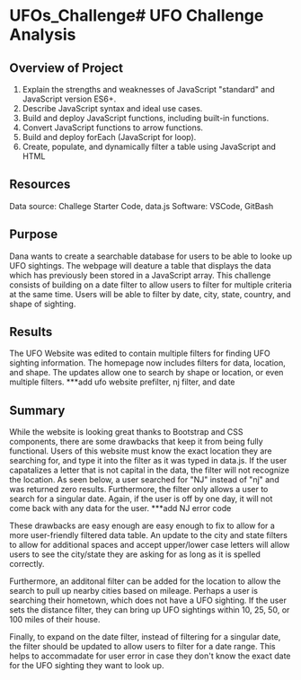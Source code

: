 # UFOs_Challenge# UFO Challenge Analysis

## Overview of Project

1. Explain the strengths and weaknesses of JavaScript "standard" and JavaScript version ES6+.
2. Describe JavaScript syntax and ideal use cases.
3. Build and deploy JavaScript functions, including built-in functions.
4. Convert JavaScript functions to arrow functions.
5. Build and deploy forEach (JavaScript for loop).
6. Create, populate, and dynamically filter a table using JavaScript and HTML

## Resources
Data source: Challege Starter Code, data.js
Software: VSCode, GitBash

## Purpose
Dana wants to create a searchable database for users to be able to looke up UFO sightings. The webpage will deature a table that displays the data which has previously been stored in a JavaScript array. This challenge consists of building on a date filter to allow users to filter for multiple criteria at the same time. Users will be able to filter by date, city, state, country, and shape of sighting. 


## Results
The UFO Website was edited to contain multiple filters for finding UFO sighting information. The homepage now includes filters for data, location, and shape. The updates allow one to search by shape or location, or even multiple filters. 
***add ufo website prefilter, nj filter, and date


## Summary 

While the website is looking great thanks to Bootstrap and CSS components, there are some drawbacks that keep it from being fully functional. Users of this website must know the exact location they are searching for, and type it into the filter as it was typed in data.js. If the user capatalizes a letter that is not capital in the data, the filter will not recognize the location. As seen below, a user searched for "NJ" instead of "nj" and was returned zero results. Furthermore, the filter only allows a user to search for a singular date. Again, if the user is off by one day, it will not come back with any data for the user. 
***add NJ error code

These drawbacks are easy enough are easy enough to fix to allow for a more user-friendly filtered data table. An update to the city and state filters to allow for additional spaces and accept upper/lower case letters will allow users to see the city/state they are asking for as long as it is spelled correctly. 

Furthermore, an additonal filter can be added for the location to allow the search to pull up nearby cities based on mileage. Perhaps a user is searching their hometown, which does not have a UFO sighting. If the user sets the distance filter, they can bring up UFO sightings within 10, 25, 50, or 100 miles of their house. 

Finally, to expand on the date filter, instead of filtering for a singular date, the filter should be updated to allow users to filter for a date range. This helps to accommadate for user error in case they don't know the exact date for the UFO sighting they want to look up.   
